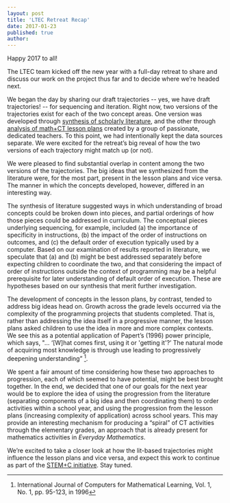 ```yaml
---
layout: post
title: 'LTEC Retreat Recap'
date: 2017-01-23
published: true
author:
---
```


Happy 2017 to all!

The LTEC team kicked off the new year with a full-day retreat to share and discuss our work on the project thus far and to decide where we’re headed next.

<!--excerpt-->

We began the day by sharing our draft trajectories -- yes, we have draft trajectories! -- for sequencing and iteration. Right now, two versions of the trajectories exist for each of the two concept areas. One version was developed through [synthesis of scholarly literature](http://blog.everydaycomputing.org/2016/08/11/letting-computational/), and the other through [analysis of math+CT lesson plans](http://blog.everydaycomputing.org/2016/08/26/letting-math-teachers-steer/) created by a group of passionate, dedicated teachers. To this point, we had intentionally kept the data sources separate. We were excited for the retreat’s big reveal of how the two versions of each trajectory might match up (or not).

We were pleased to find substantial overlap in content among the two versions of the trajectories. The big ideas that we synthesized from the literature were, for the most part, present in the lesson plans and vice versa. The manner in which the concepts developed, however, differed in an interesting way.

The synthesis of literature suggested ways in which understanding of broad concepts could be broken down into pieces, and partial orderings of how those pieces could be addressed in curriculum. The conceptual pieces underlying sequencing, for example, included (a) the importance of specificity in instructions, (b) the impact of the order of instructions on outcomes, and (c) the default order of execution typically used by a computer. Based on our examination of results reported in literature, we speculate  that (a) and (b) might be best addressed separately before expecting children to coordinate the two, and that considering the impact of order of instructions outside the context of programming may be a helpful prerequisite for later understanding of default order of execution. These are hypotheses based on our synthesis that merit further investigation.

The development of concepts in the lesson plans, by contrast, tended to address big ideas head on. Growth across the grade levels occurred via the complexity of the programming projects that students completed. That is, rather than addressing the idea itself in a progressive manner, the lesson plans asked children to use the idea in more and more complex contexts. We see this as a potential application of Papert’s (1996) power principle, which says, "... ‘[W]hat comes first, using it or 'getting it'?’ The natural mode of acquiring most knowledge is through use leading to progressively deepening understanding” [^link-papert96].

We spent a fair amount of time considering how these two approaches to progression, each of which seemed to have potential, might be best brought together. In the end, we decided that one of our goals for the next year would be to explore the idea of using the progression from the literature (separating components of a big idea and then coordinating them) to order activities within a school year, and using the progression from the lesson plans (increasing complexity of application) across school years. This may provide an interesting mechanism for producing a “spiral” of CT activities through the elementary grades, an approach that is already present for mathematics activities in _Everyday Mathematics_.

We’re excited to take a closer look at how the lit-based trajectories might influence the lesson plans and vice versa, and expect this work to continue as part of the [STEM+C initiative](https://www.nsf.gov/funding/pgm_summ.jsp?pims_id=505006). Stay tuned.

[^link-papert96]:International Journal of Computers for Mathematical Learning, Vol. 1, No. 1, pp. 95-123, in 1996
